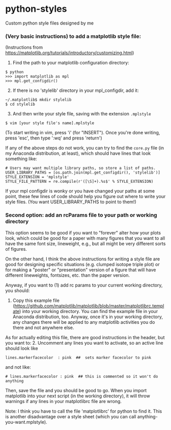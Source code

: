 # python-styles
Custom python style files designed by me

### (Very basic instructions) to add a matplotlib style file:
(Instructions from https://matplotlib.org/tutorials/introductory/customizing.html)
1. Find the path to your matplotlib configuration directory:
  ```
  $ python
  >>> import matplotlib as mpl
  >>> mpl.get_configdir() 
  ```
2. If there is no 'stylelib' directory in your mpl_configdir, add it:
```
~/.matplotlib$ mkdir stylelib
$ cd stylelib
```
3. And then write your style file, saving with the extension ```.mplstyle```
```
$ vim [your style file's name].mplstyle
```
(To start writing in vim, press 'i' (for "INSERT"). Once you're done writing, press 'esc', then type ':wq' and press 'return')
 
If any of the above steps do not work, you can try to find the ```core.py``` file (in my Anaconda distribution, at least), which should have lines that look something like:
```
# Users may want multiple library paths, so store a list of paths.
USER_LIBRARY_PATHS = [os.path.join(mpl.get_configdir(), 'stylelib')]
STYLE_EXTENSION = 'mplstyle'
STYLE_FILE_PATTERN = re.compile(r'([\S]+).%s$' % STYLE_EXTENSION)
```
If your mpl configdir is wonky or you have changed your paths at some point, these few lines of code should help you figure out where to write your style files. (You want USER_LIBRARY_PATHS to point to them!)


### Second option: add an rcParams file to your path or working directory
This option seems to be good if you want to "forever" alter how your plots look, which could be good for a paper with many figures that you want to all have the same font size, lineweight, e.g., but all might be very different sorts of figures.  

On the other hand, I think the above instructions for writing a style file are good for designing specific situations (e.g. clumped isotope triple plot) or for making a "poster" or "presentation" version of a figure that will have different lineweights, fontsizes, etc. than the paper version.  

Anyway, if you want to (1) add rc params to your current working directory, you should:
1. Copy this example file (https://github.com/matplotlib/matplotlib/blob/master/matplotlibrc.template) into your working directory. You can find the example file in your Anaconda distribution, too. Anyway, once it's in your working directory, any changes there will be applied to any matplotlib activities you do there and not anywhere else.  

As for actually editing this file, there are good instructions in the header, but you want to:
2. Uncomment any lines you want to activate, so an active line should look like
```
lines.markerfacecolor  : pink  ##  sets marker facecolor to pink
```
and not like:
```
# lines.markerfacecolor : pink  ## this is commented so it won't do anything
```
Then, save the file and you should be good to go. When you import matplotlib into your next script (in the working directory), it will throw warnings if any lines in your matplotlibrc file are wrong.  

Note: I think you have to call the file 'matplotlibrc' for python to find it. This is another disadvantage over a style sheet (which you can call anything-you-want.mplstyle).
